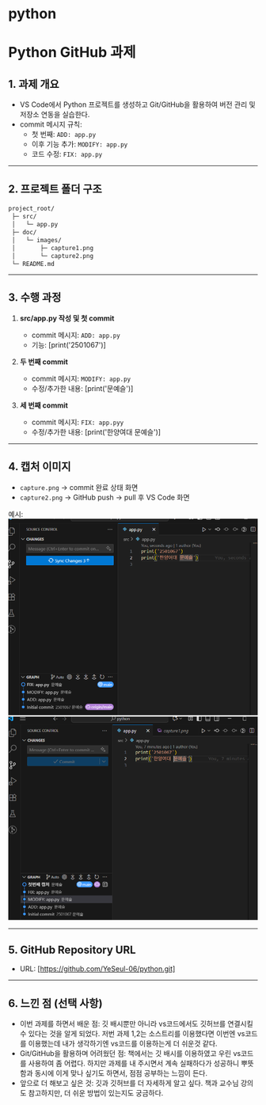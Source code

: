 # python

# Python GitHub 과제

## 1. 과제 개요
- VS Code에서 Python 프로젝트를 생성하고 Git/GitHub을 활용하여 버전 관리 및 저장소 연동을 실습한다.  
- commit 메시지 규칙:  
  - 첫 번째: `ADD: app.py`  
  - 이후 기능 추가: `MODIFY: app.py`  
  - 코드 수정: `FIX: app.py`  

---

## 2. 프로젝트 폴더 구조
```
project_root/
 ├─ src/
 │   └─ app.py
 ├─ doc/
 │   └─ images/
 │       ├─ capture1.png
 │       └─ capture2.png
 └─ README.md
```

---

## 3. 수행 과정
1. **src/app.py 작성 및 첫 commit**
   - commit 메시지: `ADD: app.py`  
   - 기능: [print('2501067')]  

2. **두 번째 commit**
   - commit 메시지: `MODIFY: app.py`  
   - 수정/추가한 내용: [print('문예슬')]  

3. **세 번째 commit**
   - commit 메시지: `FIX: app.pyy`  
   - 수정/추가한 내용: [print('한양여대 문예슬')]  

---

## 4. 캡처 이미지
- `capture.png` → commit 완료 상태 화면  
- `capture2.png` → GitHub push → pull 후 VS Code 화면  

예시:  
![첫번째 캡처](doc/images/capture1.png)  
![두번째 캡처](doc/images/capture2.png)  

---

## 5. GitHub Repository URL
- URL: [https://github.com/YeSeul-06/python.git]  

---

## 6. 느낀 점 (선택 사항)
- 이번 과제를 하면서 배운 점: 깃 배시뿐만 아니라 vs코드에서도 깃허브를 연결시킬수 있다는 것을 알게 되었다. 저번 과제 1,2는 소스트리를 이용했다면 이번엔 vs코드를 이용했는데 내가 생각하기엔 vs코드를 이용하는게 더 쉬운것 같다.
- Git/GitHub을 활용하며 어려웠던 점: 책에서는 깃 배시를 이용하였고 우린 vs코드를 사용하여 좀 어렵다. 하지만 과제를 내 주시면서 계속 실패하다가 성공하니 뿌뜻함과 동시에 이게 맞나 싶기도 하면서, 점점 공부하는 느낌이 든다.
- 앞으로 더 해보고 싶은 것: 깃과 깃허브를 더 자세하게 알고 싶다. 책과 교수님 강의도 참고하지만, 더 쉬운 방법이 있는지도 궁금하다.

